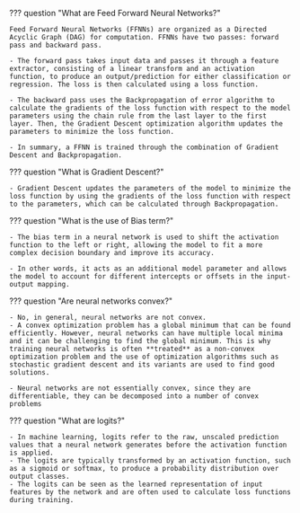 ??? question "What are Feed Forward Neural Networks?"
    
    Feed Forward Neural Networks (FFNNs) are organized as a Directed Acyclic Graph (DAG) for computation. FFNNs have two passes: forward pass and backward pass.

    - The forward pass takes input data and passes it through a feature extractor, consisting of a linear transform and an activation function, to produce an output/prediction for either classification or regression. The loss is then calculated using a loss function.

    - The backward pass uses the Backpropagation of error algorithm to calculate the gradients of the loss function with respect to the model parameters using the chain rule from the last layer to the first layer. Then, the Gradient Descent optimization algorithm updates the parameters to minimize the loss function.

    - In summary, a FFNN is trained through the combination of Gradient Descent and Backpropagation.
    

??? question "What is Gradient Descent?"
    
    - Gradient Descent updates the parameters of the model to minimize the loss function by using the gradients of the loss function with respect to the parameters, which can be calculated through Backpropagation.

    
    
??? question "What is the use of Bias term?"

    - The bias term in a neural network is used to shift the activation function to the left or right, allowing the model to fit a more complex decision boundary and improve its accuracy.

    - In other words, it acts as an additional model parameter and allows the model to account for different intercepts or offsets in the input-output mapping.

??? question "Are neural networks convex?"

    - No, in general, neural networks are not convex. 
    - A convex optimization problem has a global minimum that can be found efficiently. However, neural networks can have multiple local minima and it can be challenging to find the global minimum. This is why training neural networks is often **treated** as a non-convex optimization problem and the use of optimization algorithms such as stochastic gradient descent and its variants are used to find good solutions.

    - Neural networks are not essentially convex, since they are differentiable, they can be decomposed into a number of convex problems

??? question "What are logits?"

    - In machine learning, logits refer to the raw, unscaled prediction values that a neural network generates before the activation function is applied. 
    - The logits are typically transformed by an activation function, such as a sigmoid or softmax, to produce a probability distribution over output classes.
    - The logits can be seen as the learned representation of input features by the network and are often used to calculate loss functions during training.